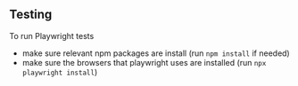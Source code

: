 ## Testing

To run Playwright tests

- make sure relevant npm packages are install (run `npm install` if needed)
- make sure the browsers that playwright uses are installed (run `npx playwright install`)

